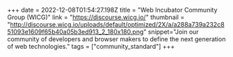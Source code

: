 +++
date = 2022-12-08T01:54:27.198Z
title = "Web Incubator Community Group (WICG)"
link = "https://discourse.wicg.io/"
thumbnail = "http://discourse.wicg.io/uploads/default/optimized/2X/a/a288a739a232c851093e1609f65b40a05b3ed913_2_180x180.png"
snippet="Join our community of developers and browser makers to define the next generation of web technologies."
tags = ["community_standard"]
+++
